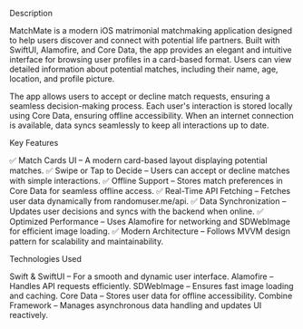 Description

MatchMate is a modern iOS matrimonial matchmaking application designed to help users discover and connect with potential life partners.
Built with SwiftUI, Alamofire, and Core Data, the app provides an elegant and intuitive interface for browsing user profiles in a card-based format.
Users can view detailed information about potential matches, including their name, age, location, and profile picture.

The app allows users to accept or decline match requests, ensuring a seamless decision-making process. 
Each user's interaction is stored locally using Core Data, ensuring offline accessibility. 
When an internet connection is available, data syncs seamlessly to keep all interactions up to date.

Key Features

✅ Match Cards UI – A modern card-based layout displaying potential matches.
✅ Swipe or Tap to Decide – Users can accept or decline matches with simple interactions.
✅ Offline Support – Stores match preferences in Core Data for seamless offline access.
✅ Real-Time API Fetching – Fetches user data dynamically from randomuser.me/api.
✅ Data Synchronization – Updates user decisions and syncs with the backend when online.
✅ Optimized Performance – Uses Alamofire for networking and SDWebImage for efficient image loading.
✅ Modern Architecture – Follows MVVM design pattern for scalability and maintainability.

Technologies Used

Swift & SwiftUI – For a smooth and dynamic user interface.
Alamofire – Handles API requests efficiently.
SDWebImage – Ensures fast image loading and caching.
Core Data – Stores user data for offline accessibility.
Combine Framework – Manages asynchronous data handling and updates UI reactively.
